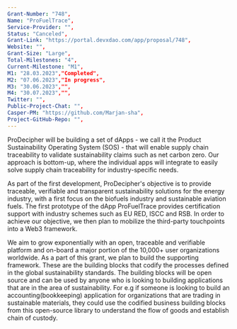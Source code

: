 ```yaml
---
Grant-Number: "748",
Name: "ProFuelTrace",
Service-Provider: "",
Status: "Canceled",
Grant-Link: "https://portal.devxdao.com/app/proposal/748",
Website: "",
Grant-Size: "Large",
Total-Milestones: "4",
Current-Milestone: "M1",
M1: "28.03.2023","Completed",
M2: "07.06.2023","In progress",
M3: "30.06.2023","",
M4: "30.07.2023","",
Twitter: "",
Public-Project-Chat: "",
Casper-PM: "https://github.com/Marjan-sha",
Project-GitHub-Repo: "",
---
```

<!--lang:en--> 
ProDecipher will be building a set of dApps - we call it the Product Sustainability Operating System (SOS) - that will enable supply chain traceability to validate sustainability claims such as net carbon zero. Our approach is bottom-up, where the individual apps will integrate to easily solve supply chain traceability for industry-specific needs. 

As part of the first development, ProDecipher's objective is to provide traceable, verifiable and transparent sustainability solutions for the energy industry, with a first focus on the biofuels industry and sustainable aviation fuels. The first prototype of the dApp ProFuelTrace provides certification support with industry schemes such as EU RED, ISCC and RSB. In order to achieve our objective, we then plan to mobilize the third-party touchpoints into a Web3 framework. 

We aim to grow exponentially with an open, traceable and verifiable platform and on-board a major portion of the 10,000+ user organizations worldwide. As a part of this grant, we plan to build the supporting framework. These are the building blocks that codify the processes defined in the global sustainability standards. The building blocks will be open source and can be used by anyone who is looking to building applications that are in the area of sustainability. For e.g if someone is looking to build an accounting(bookkeeping) application for organizations that are trading in sustainable materials, they could use the codified business building blocks from this open-source library to understand the flow of goods and establish chain of custody.
<!--lang:es--] 
ProDecipher construirá un conjunto de dApps, lo llamamos Sistema Operativo de Sostenibilidad del Producto (SOS), que permitirá la trazabilidad de la cadena de suministro para validar afirmaciones de sostenibilidad como el carbono neto cero. Nuestro enfoque es de abajo hacia arriba, donde las aplicaciones individuales se integrarán para resolver fácilmente la trazabilidad de la cadena de suministro para las necesidades específicas de la industria. Como parte del primer desarrollo, el objetivo de ProDecipher es proporcionar soluciones de sostenibilidad rastreables, verificables y transparentes para la industria energética, con un primer enfoque en la industria de biocombustibles y combustibles de aviación sostenibles. El primer prototipo de dApp ProFuelTrace brinda soporte de certificación con esquemas de la industria como EU RED, ISCC y RSB. Para lograr nuestro objetivo, luego planeamos movilizar los puntos de contacto de terceros en un marco Web3. Nuestro objetivo es crecer exponencialmente con una plataforma abierta, rastreable y verificable e incorporar una parte importante de las más de 10 000 organizaciones de usuarios en todo el mundo. Como parte de esta subvención, planeamos construir el marco de apoyo. Estos son los componentes básicos que codifican los procesos definidos en los estándares globales de sostenibilidad. Los componentes básicos serán de código abierto y podrán ser utilizados por cualquier persona que desee crear aplicaciones en el área de la sostenibilidad. Por ejemplo, si alguien está buscando crear una aplicación de contabilidad (teneduría de libros) para organizaciones que comercian con materiales sostenibles, podría usar los bloques de construcción comerciales codificados de esta biblioteca de código abierto para comprender el flujo de bienes y establecer la cadena de custodia. 
<!--lang:de--] 
ProDecipher wird eine Reihe von dApps entwickeln – wir nennen es das Product Sustainability Operating System (SOS) –, die die Rückverfolgbarkeit der Lieferkette ermöglichen, um Nachhaltigkeitsaussagen wie Netto-CO2-Null zu validieren. Unser Ansatz ist ein Bottom-up-Ansatz, bei dem die einzelnen Apps integriert werden, um die Rückverfolgbarkeit der Lieferkette für branchenspezifische Anforderungen einfach zu lösen. Ziel von ProDecipher ist es, im Rahmen der ersten Entwicklung nachverfolgbare, überprüfbare und transparente Nachhaltigkeitslösungen für die Energiewirtschaft bereitzustellen, wobei der Schwerpunkt zunächst auf der Biokraftstoffindustrie und nachhaltigen Flugkraftstoffen liegt. Der erste Prototyp der dApp ProFuelTrace bietet Zertifizierungsunterstützung mit Branchensystemen wie EU RED, ISCC und RSB. Um unser Ziel zu erreichen, planen wir dann, die Touchpoints Dritter in einem Web3-Framework zu mobilisieren. Unser Ziel ist es, mit einer offenen, nachvollziehbaren und überprüfbaren Plattform exponentiell zu wachsen und einen Großteil der über 10.000 Benutzerorganisationen weltweit einzubeziehen. Im Rahmen dieses Zuschusses planen wir den Aufbau des unterstützenden Rahmenwerks. Dies sind die Bausteine, die die in den globalen Nachhaltigkeitsstandards definierten Prozesse kodifizieren. Die Bausteine ​​werden Open Source sein und können von jedem genutzt werden, der Anwendungen im Bereich Nachhaltigkeit entwickeln möchte. Wenn jemand beispielsweise eine Buchhaltungsanwendung für Organisationen erstellen möchte, die mit nachhaltigen Materialien handeln, könnte er die kodifizierten Geschäftsbausteine ​​aus dieser Open-Source-Bibliothek verwenden, um den Warenfluss zu verstehen und eine Produktkette einzurichten.
<!--lang:fr--] 
ProDecipher créera un ensemble de dApps - nous l'appelons le système d'exploitation de durabilité des produits (SOS) - qui permettra la traçabilité de la chaîne d'approvisionnement pour valider les revendications de durabilité telles que le zéro carbone net. Notre approche est ascendante, où les applications individuelles s'intégreront pour résoudre facilement la traçabilité de la chaîne d'approvisionnement pour les besoins spécifiques à l'industrie. Dans le cadre du premier développement, l'objectif de ProDecipher est de fournir des solutions de durabilité traçables, vérifiables et transparentes pour l'industrie de l'énergie, avec un premier accent sur l'industrie des biocarburants et les carburants d'aviation durables. Le premier prototype de la dApp ProFuelTrace fournit un support de certification avec des programmes industriels tels que EU RED, ISCC et RSB. Afin d'atteindre notre objectif, nous prévoyons ensuite de mobiliser les points de contact tiers dans un cadre Web3. Notre objectif est de croître de manière exponentielle avec une plateforme ouverte, traçable et vérifiable et d'intégrer une grande partie des plus de 10 000 organisations utilisatrices dans le monde. Dans le cadre de cette subvention, nous prévoyons de construire le cadre de soutien. Ce sont les éléments de base qui codifient les processus définis dans les normes mondiales de durabilité. Les blocs de construction seront open source et pourront être utilisés par quiconque souhaite créer des applications dans le domaine de la durabilité. Par exemple, si quelqu'un cherche à créer une application de comptabilité (comptabilité) pour des organisations qui négocient des matériaux durables, il peut utiliser les éléments de base commerciaux codifiés de cette bibliothèque open source pour comprendre le flux de marchandises et établir une chaîne de traçabilité.
<!--lang:pl--] 
ProDecipher zbuduje zestaw dApps – nazywamy to Systemem Operacyjnym Zrównoważonego Rozwoju Produktu (SOS) – który umożliwi śledzenie łańcucha dostaw w celu weryfikacji twierdzeń dotyczących zrównoważonego rozwoju, takich jak zero emisji dwutlenku węgla netto. Nasze podejście jest oddolne, w ramach którego poszczególne aplikacje będą integrowane w celu łatwego rozwiązywania problemów związanych z identyfikowalnością łańcucha dostaw dla potrzeb specyficznych dla danej branży. W ramach pierwszego rozwoju celem ProDecipher jest zapewnienie identyfikowalnych, weryfikowalnych i przejrzystych zrównoważonych rozwiązań dla przemysłu energetycznego, ze szczególnym uwzględnieniem przemysłu biopaliw i zrównoważonych paliw lotniczych. Pierwszy prototyp dApp ProFuelTrace zapewnia wsparcie certyfikacyjne w programach branżowych, takich jak EU RED, ISCC i RSB. Aby osiągnąć nasz cel, planujemy zmobilizować zewnętrzne punkty kontaktowe w ramach Web3. Naszym celem jest gwałtowny wzrost dzięki otwartej, identyfikowalnej i weryfikowalnej platformie oraz na pokładzie większości z ponad 10 000 organizacji użytkowników na całym świecie. W ramach tego grantu planujemy zbudować ramy wspierające. Są to elementy budulcowe kodyfikujące procesy zdefiniowane w światowych standardach zrównoważonego rozwoju. Bloki konstrukcyjne będą open source i mogą być używane przez każdego, kto chce tworzyć aplikacje, które są w obszarze zrównoważonego rozwoju. Na przykład, jeśli ktoś chce zbudować aplikację księgową dla organizacji, które handlują zrównoważonymi materiałami, może użyć skodyfikowanych biznesowych bloków konstrukcyjnych z tej biblioteki open source, aby zrozumieć przepływ towarów i ustanowić łańcuch dostaw.
<!--lang:uk--] 
 ProDecipher створюватиме набір dApps — ми називаємо це Product Sustainability Operating System (SOS), — який забезпечить відстеження ланцюга постачання для підтвердження тверджень щодо стійкості, таких як нуль чистого вуглецю. Наш підхід є «знизу вгору», коли окремі програми інтегруються, щоб легко вирішити проблему відстеження ланцюга постачання для галузевих потреб. У рамках першої розробки мета ProDecipher полягає в тому, щоб надати відстежувані, перевірені та прозорі рішення сталого розвитку для енергетичної промисловості, з першим акцентом на індустрії біопалива та екологічному авіаційному паливі. Перший прототип dApp ProFuelTrace забезпечує підтримку сертифікації за такими галузевими схемами, як EU RED, ISCC і RSB. Щоб досягти нашої мети, ми плануємо мобілізувати точки дотику сторонніх розробників у структуру Web3. Ми прагнемо експоненціально розвиватися за допомогою відкритої, відстежуваної та перевірюваної платформи та інтеграції в більшу частину понад 10 000 організацій користувачів у всьому світі. У рамках цього гранту ми плануємо побудувати опорний каркас. Це будівельні блоки, які кодифікують процеси, визначені в глобальних стандартах сталого розвитку. Будівельні блоки будуть з відкритим вихідним кодом і можуть використовуватися будь-ким, хто прагне створювати додатки в сфері сталого розвитку. Наприклад, якщо хтось хоче створити облікову (бухгалтерську) програму для організацій, які торгують екологічно чистими матеріалами, вони можуть використовувати кодифіковані бізнес-будівельні блоки з цієї бібліотеки з відкритим вихідним кодом, щоб зрозуміти потік товарів і встановити ланцюг зберігання.
[!--lang:*-->  
